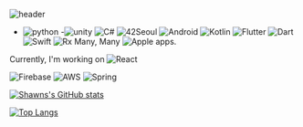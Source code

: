 
![header](https://capsule-render.vercel.app/api?type=rect&color=auto&height=300&section=header&text=Shawn's%20Lab&fontSize=90)

- ![python](https://img.shields.io/badge/python-white?logo=python)  -![unity](https://img.shields.io/badge/unity-black?logo=unity) ![C#](https://img.shields.io/badge/Csharp-239120?logo=C%20Sharp) ![42Seoul](https://img.shields.io/badge/42Seoul-black?logo=42) ![Android](https://img.shields.io/badge/Android-white?logo=Android) ![Kotlin](https://img.shields.io/badge/Kotlin-FF9E2A?logo=Kotlin) ![Flutter](https://img.shields.io/badge/Flutter-02569B?logo=Flutter) ![Dart](https://img.shields.io/badge/Dart-0175C2?logo=Dart) ![Swift](https://img.shields.io/badge/swift-white?logo=Swift)  ![Rx](https://img.shields.io/badge/RxSwift-B7178C?logo=ReactiveX)
  Many, Many ![Apple](https://img.shields.io/badge/Apple-black?logo=Apple) apps.

Currently, I'm working on ![React](https://img.shields.io/badge/React-2C3454?logo=React)

![Firebase](https://img.shields.io/badge/Firebase-red?logo=Firebase) ![AWS](https://img.shields.io/badge/Amazon%20Aws-red?logo=Amazon%20AWS)  ![Spring](https://img.shields.io/badge/Spring%20Boot-white?logo=Spring%20Boot)


[![Shawns's GitHub stats](https://github-readme-stats.vercel.app/api?username=TechD-lab)](https://github.com/TechD-lab/github-readme-stats)

[![Top Langs](https://github-readme-stats.vercel.app/api/top-langs/?username=TechD-lab)](https://github.com/TechD-lab/github-readme-stats)
